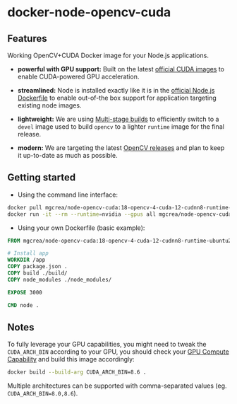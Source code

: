# docker-node-opencv-cuda

## Features

Working OpenCV+CUDA Docker image for your Node.js applications.

- **powerful with GPU support:** Built on the latest [official CUDA images](https://hub.docker.com/r/nvidia/cuda) to enable CUDA-powered GPU acceleration.

- **streamlined:** Node is installed exactly like it is in the [official Node.js Dockerfile](https://github.com/nodejs/docker-node/blob/main/18/bullseye/Dockerfile) to enable out-of-the box support for application targeting existing node images.

- **lightweight:** We are using [Multi-stage builds](https://docs.docker.com/build/building/multi-stage/) to efficiently switch to a `devel` image used to build `opencv` to a lighter `runtime` image for the final release.

- **modern:** We are targeting the latest [OpenCV releases](https://github.com/opencv/opencv/releases) and plan to keep it up-to-date as much as possible.

## Getting started

- Using the command line interface:

```sh
docker pull mgcrea/node-opencv-cuda:18-opencv-4-cuda-12-cudnn8-runtime-ubuntu22.04
docker run -it --rm --runtime=nvidia --gpus all mgcrea/node-opencv-cuda:18-opencv-4-cuda-12-cudnn8-runtime-ubuntu22.04 nvidia-smi
```

- Using your own Dockerfile (basic example):

```dockerfile
FROM mgcrea/node-opencv-cuda:18-opencv-4-cuda-12-cudnn8-runtime-ubuntu22.04

# Install app
WORKDIR /app
COPY package.json .
COPY build ./build/
COPY node_modules ./node_modules/

EXPOSE 3000

CMD node .
```

## Notes

To fully leverage your GPU capabilities, you might need to tweak the `CUDA_ARCH_BIN` according to your GPU, you should check your [GPU Compute Capability](https://developer.nvidia.com/cuda-gpus) and build this image accordingly:

```sh
docker build --build-arg CUDA_ARCH_BIN=8.6 .
```

Multiple architectures can be supported with comma-separated values (eg. `CUDA_ARCH_BIN=8.0,8.6`).
